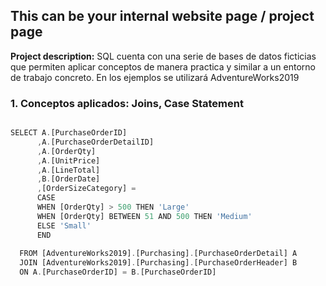 ## This can be your internal website page / project page

**Project description:** SQL cuenta con una serie de bases de datos ficticias que permiten aplicar conceptos de manera practica y similar a un entorno de trabajo concreto. En los ejemplos se utilizará AdventureWorks2019
### 1. Conceptos aplicados: Joins, Case Statement


```javascript

SELECT A.[PurchaseOrderID]
      ,A.[PurchaseOrderDetailID]
      ,A.[OrderQty]
      ,A.[UnitPrice]
      ,A.[LineTotal]
      ,B.[OrderDate]
      ,[OrderSizeCategory] = 
	  CASE
	  WHEN [OrderQty] > 500 THEN 'Large'
	  WHEN [OrderQty] BETWEEN 51 AND 500 THEN 'Medium'
	  ELSE 'Small'
	  END
	  	        
  FROM [AdventureWorks2019].[Purchasing].[PurchaseOrderDetail] A
  JOIN [AdventureWorks2019].[Purchasing].[PurchaseOrderHeader] B
  ON A.[PurchaseOrderID] = B.[PurchaseOrderID]

```

